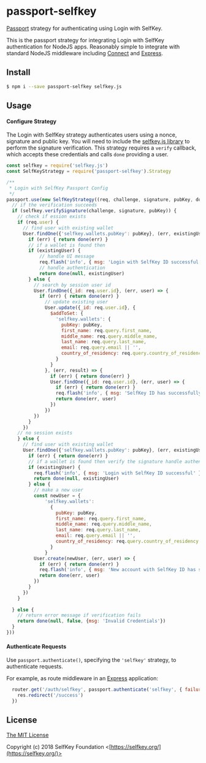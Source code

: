 # passport-selfkey

[Passport](http://passportjs.org/) strategy for authenticating using Login with SelfKey.

This is the passport strategy for integrating Login with SelfKey authentication for NodeJS apps.  Reasonably simple to integrate with standard NodeJS middleware including [Connect](http://www.senchalabs.org/connect/) and [Express](http://expressjs.com/).

## Install

```bash
$ npm i --save passport-selfkey selfkey.js
```

## Usage

#### Configure Strategy

The Login with SelfKey strategy authenticates users using a nonce, signature and public key.  You will need to include the [selfkey.js library](https://github.com/altninja/selfkey.js) to perform the signature verification.  This strategy requires a `verify` callback, which accepts these credentials and calls `done` providing a user.

```js
const selfkey = require('selfkey.js')
const SelfKeyStrategy = require('passport-selfkey').Strategy

/**
 * Login with SelfKey Passport Config
 */
passport.use(new SelfKeyStrategy((req, challenge, signature, pubKey, done) => {
  // if the verification succeeds
  if (selfkey.verifySignature(challenge, signature, pubKey)) {
    // check if ession exists
    if (req.user) {
      // find user with existing wallet
      User.findOne({'selfkey.wallets.pubKey': pubKey}, (err, existingUser) => {
        if (err) { return done(err) }
        // if a wallet is found then  
        if (existingUser) {
            // handle UI message
            req.flash('info', { msg: 'Login with SelfKey ID successful' })
            // handle authentication
            return done(null, existingUser)       
        } else {
          // search by session user id
          User.findOne({_id: req.user.id}, (err, user) => {
            if (err) { return done(err) }
              // update existing user
              User.update({_id: req.user.id}, {
                $addToSet: {
                  'selfkey.wallets': {
                    pubKey: pubKey, 
                    first_name: req.query.first_name,
                    middle_name: req.query.middle_name,
                    last_name: req.query.last_name,
                    email: req.query.email || '',
                    country_of_residency: req.query.country_of_residency
                  }
                }
              }, (err, result) => {
                if (err) { return done(err) }
                User.findOne({_id: req.user.id}, (err, user) => {
                  if (err) { return done(err) }
                  req.flash('info', { msg: 'SelfKey ID has successfully been linked to your account' })
                  return done(err, user)
                })
              })  
          })
        }
      })
    // no session exists
    } else {
      // find user with existing wallet
      User.findOne({'selfkey.wallets.pubKey': pubKey}, (err, existingUser) => {
        if (err) { return done(err) }
        // if a wallet is found then verify the signature handle authentication
        if (existingUser) {
          req.flash('info', { msg: 'Login with SelfKey ID successful' })
          return done(null, existingUser)
        } else {
          // make a new user
          const newUser = {
              'selfkey.wallets': 
                {
                  pubKey: pubKey,
                  first_name: req.query.first_name,
                  middle_name: req.query.middle_name,
                  last_name: req.query.last_name,
                  email: req.query.email || '',
                  country_of_residency: req.query.country_of_residency
                } 
              }
          User.create(newUser, (err, user) => {
            if (err) { return done(err) }
            req.flash('info', { msg: 'New account with SelfKey ID has successfully been created' })
            return done(err, user)
          })
        }
      })
    }
  
  } else {
    // return error message if verification fails
    return done(null, false, {msg: 'Invalid Credentials'})
  }
}))
```

#### Authenticate Requests

Use `passport.authenticate()`, specifying the `'selfkey'` strategy, to authenticate requests.

For example, as route middleware in an [Express](http://expressjs.com/) application:

```js
  router.get('/auth/selfkey', passport.authenticate('selfkey', { failureRedirect: '/signup' }), (req, res) => {
    res.redirect('/success')
  })
```


## License

[The MIT License](http://opensource.org/licenses/MIT)

Copyright (c) 2018 SelfKey Foundation <[https://selfkey.org/](https://selfkey.org/)>
